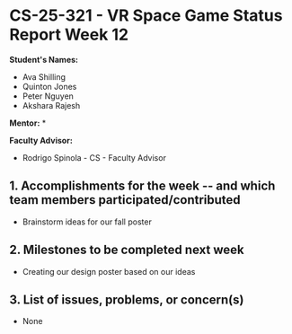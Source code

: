 # CS-25-321 - VR Space Game Status Report Week 12

**Student's Names:**

* Ava Shilling
* Quinton Jones
* Peter Nguyen
* Akshara Rajesh

**Mentor:**
* 

**Faculty Advisor:**
* Rodrigo Spinola - CS - Faculty Advisor

## 1. Accomplishments for the week -- and which team members participated/contributed

* Brainstorm ideas for our fall poster

## 2. Milestones to be completed next week

* Creating our design poster based on our ideas

## 3. List of issues, problems, or concern(s)
* None
